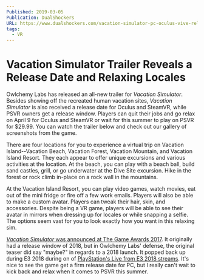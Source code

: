 ```yaml
---
Published: 2019-03-05
Publication: DualShockers
URL: https://www.dualshockers.com/vacation-simulator-pc-oculus-vive-release-date/
tags:
  - VR
---
```

# Vacation Simulator Trailer Reveals a Release Date and Relaxing Locales

Owlchemy Labs has released an all-new trailer for _Vacation Simulator_. Besides showing off the recreated human vacation sites, _Vacation Simulator_ is also received a release date for Oculus and SteamVR, while PSVR owners get a release window. Players can quit their jobs and go relax on April 9 for Oculus and SteamVR or wait for this summer to play on PSVR for $29.99. You can watch the trailer below and check out our gallery of screenshots from the game.

There are four locations for you to experience a virtual trip on Vacation Island--Vacation Beach, Vacation Forest, Vacation Mountain, and Vacation Island Resort. They each appear to offer unique excursions and various activities at the location. At the beach, you can play with a beach ball, build sand castles, grill, or go underwater at the Dive Site excursion. Hike in the forest or rock climb in-place on a rock wall in the mountains.

At the Vacation Island Resort, you can play video games, watch movies, eat out of the mini fridge or fire off a few work emails. Players will also be able to make a custom avatar. Players can tweak their hair, skin, and accessories. Despite being a VR game, players will be able to see their avatar in mirrors when dressing up for locales or while snapping a selfie. The options seem vast for you to look exactly how you want in this relaxing sim.

[_Vacation Simulator_ was announced at The Game Awards 2017](https://www.dualshockers.com/vacation-simulator-psvr-oculus-vive-2018/). It originally had a release window of 2018, but in Owlchemy Labs' defense, the original teaser did say "maybe?" in regards to a 2018 launch. It popped back up during E3 2018 during on of [PlayStation's Live from E3 2018 streams](https://www.youtube.com/watch?v=rbyHeLvOB3Q). It's nice to see the game get a firm release date for PC, but I really can't wait to kick back and relax when it comes to PSVR this summer.